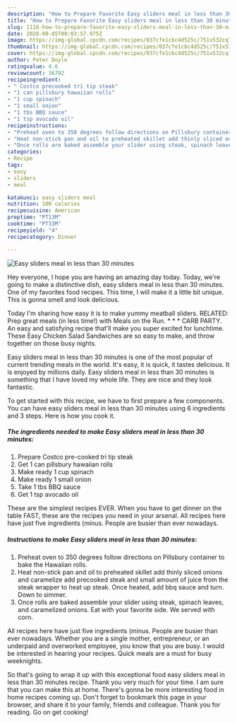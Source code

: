 ```yaml
---
description: "How to Prepare Favorite Easy sliders meal in less than 30 minutes"
title: "How to Prepare Favorite Easy sliders meal in less than 30 minutes"
slug: 1118-how-to-prepare-favorite-easy-sliders-meal-in-less-than-30-minutes
date: 2020-08-05T00:03:57.975Z
image: https://img-global.cpcdn.com/recipes/037cfe1cbc4d525c/751x532cq70/easy-sliders-meal-in-less-than-30-minutes-recipe-main-photo.jpg
thumbnail: https://img-global.cpcdn.com/recipes/037cfe1cbc4d525c/751x532cq70/easy-sliders-meal-in-less-than-30-minutes-recipe-main-photo.jpg
cover: https://img-global.cpcdn.com/recipes/037cfe1cbc4d525c/751x532cq70/easy-sliders-meal-in-less-than-30-minutes-recipe-main-photo.jpg
author: Peter Doyle
ratingvalue: 4.6
reviewcount: 36792
recipeingredient:
- " Costco precooked tri tip steak"
- "1 can pillsbury hawaiian rolls"
- "1 cup spinach"
- "1 small onion"
- "1 tbs BBQ sauce"
- "1 tsp avocado oil"
recipeinstructions:
- "Preheat oven to 350 degrees follow directions on Pillsbury container to bake the Hawaiian rolls."
- "Heat non-stick pan and oil to preheated skillet add thinly sliced onions and caramelize add precooked steak and small amount of juice from the steak wrapper to heat up steak. Once heated, add bbq sauce and turn. Down to simmer."
- "Once rolls are baked assemble your slider using steak, spinach leaves, and caramelized onions. Eat with your favorite side. We served with corn."
categories:
- Recipe
tags:
- easy
- sliders
- meal

katakunci: easy sliders meal 
nutrition: 100 calories
recipecuisine: American
preptime: "PT13M"
cooktime: "PT33M"
recipeyield: "4"
recipecategory: Dinner

---
```



![Easy sliders meal in less than 30 minutes](https://img-global.cpcdn.com/recipes/037cfe1cbc4d525c/751x532cq70/easy-sliders-meal-in-less-than-30-minutes-recipe-main-photo.jpg)

Hey everyone, I hope you are having an amazing day today. Today, we're going to make a distinctive dish, easy sliders meal in less than 30 minutes. One of my favorites food recipes. This time, I will make it a little bit unique. This is gonna smell and look delicious.

Today I&#39;m sharing how easy it is to make yummy meatball sliders. RELATED: Prep great meals (in less time!) with Meals on the Run. * * * CARB PARTY. An easy and satisfying recipe that&#39;ll make you super excited for lunchtime. These Easy Chicken Salad Sandwiches are so easy to make, and throw together on those busy nights.

Easy sliders meal in less than 30 minutes is one of the most popular of current trending meals in the world. It's easy, it is quick, it tastes delicious. It is enjoyed by millions daily. Easy sliders meal in less than 30 minutes is something that I have loved my whole life. They are nice and they look fantastic.


To get started with this recipe, we have to first prepare a few components. You can have easy sliders meal in less than 30 minutes using 6 ingredients and 3 steps. Here is how you cook it.

<!--inarticleads1-->

##### The ingredients needed to make Easy sliders meal in less than 30 minutes:

1. Prepare  Costco pre-cooked tri tip steak
1. Get 1 can pillsbury hawaiian rolls
1. Make ready 1 cup spinach
1. Make ready 1 small onion
1. Take 1 tbs BBQ sauce
1. Get 1 tsp avocado oil


These are the simplest recipes EVER. When you have to get dinner on the table FAST, these are the recipes you need in your arsenal. All recipes here have just five ingredients (minus. People are busier than ever nowadays. 

<!--inarticleads2-->

##### Instructions to make Easy sliders meal in less than 30 minutes:

1. Preheat oven to 350 degrees follow directions on Pillsbury container to bake the Hawaiian rolls.
1. Heat non-stick pan and oil to preheated skillet add thinly sliced onions and caramelize add precooked steak and small amount of juice from the steak wrapper to heat up steak. Once heated, add bbq sauce and turn. Down to simmer.
1. Once rolls are baked assemble your slider using steak, spinach leaves, and caramelized onions. Eat with your favorite side. We served with corn.


All recipes here have just five ingredients (minus. People are busier than ever nowadays. Whether you are a single mother, entrepreneur, or an underpaid and overworked employee, you know that you are busy. I would be interested in hearing your recipes. Quick meals are a must for busy weeknights. 

So that's going to wrap it up with this exceptional food easy sliders meal in less than 30 minutes recipe. Thank you very much for your time. I am sure that you can make this at home. There's gonna be more interesting food in home recipes coming up. Don't forget to bookmark this page in your browser, and share it to your family, friends and colleague. Thank you for reading. Go on get cooking!
